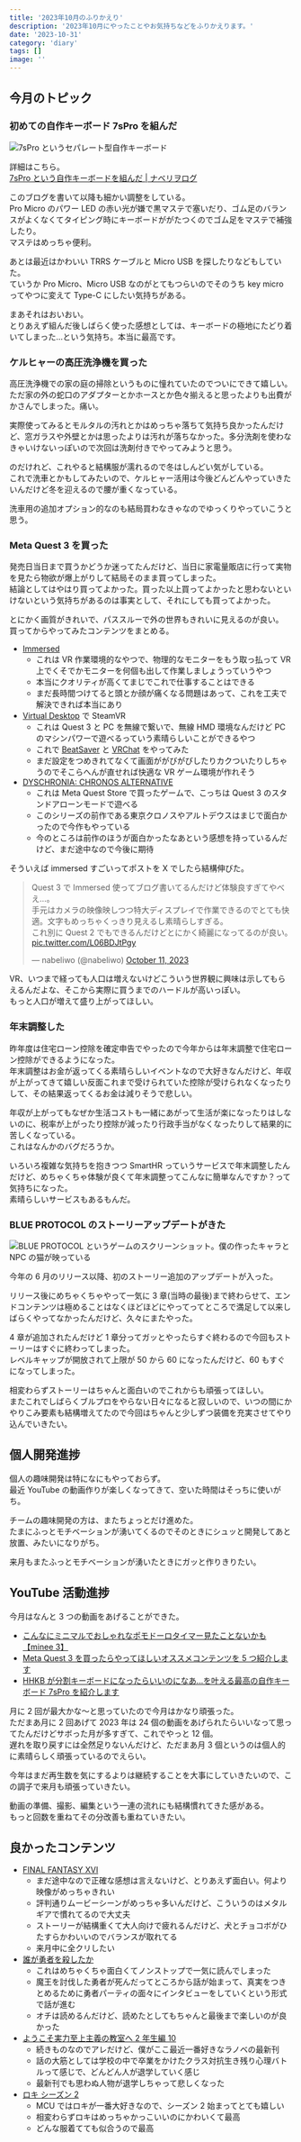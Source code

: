 ```yaml
---
title: '2023年10月のふりかえり'
description: '2023年10月にやったことやお気持ちなどをふりかえります。'
date: '2023-10-31'
category: 'diary'
tags: []
image: ''
---
```


## 今月のトピック

### 初めての自作キーボード 7sPro を組んだ

![7sPro というセパレート型自作キーボード](../build-7spro/03.jpg '7sPro というセパレート型自作キーボード')

詳細はこちら。  
[7sPro という自作キーボードを組んだ | ナベリヲログ](https://blog.nabeliwo.com/2023/10/build-7spro/)

このブログを書いて以降も細かい調整をしている。  
Pro Micro のパワー LED の赤い光が嫌で黒マステで塞いだり、ゴム足のバランスがよくなくてタイピング時にキーボードががたつくのでゴム足をマステで補強したり。  
マステはめっちゃ便利。

あとは最近はかわいい TRRS ケーブルと Micro USB を探したりなどもしていた。  
ていうか Pro Micro、Micro USB なのがとてもつらいのでそのうち key micro ってやつに変えて Type-C にしたい気持ちがある。

まあそれはおいおい。  
とりあえず組んだ後しばらく使った感想としては、キーボードの極地にたどり着いてしまった…という気持ち。本当に最高です。

### ケルヒャーの高圧洗浄機を買った

高圧洗浄機での家の庭の掃除というものに憧れていたのでついにできて嬉しい。  
ただ家の外の蛇口のアダプターとかホースとか色々揃えると思ったよりも出費がかさんでしまった。痛い。

実際使ってみるとモルタルの汚れとかはめっちゃ落ちて気持ち良かったんだけど、窓ガラスや外壁とかは思ったよりは汚れが落ちなかった。多分洗剤を使わなきゃいけないっぽいので次回は洗剤付きでやってみようと思う。

のだけれど、これやると結構服が濡れるので冬はしんどい気がしている。  
これで洗車とかもしてみたいので、ケルヒャー活用は今後どんどんやっていきたいんだけど冬を迎えるので腰が重くなっている。

洗車用の追加オプション的なのも結局買わなきゃなのでゆっくりやっていこうと思う。

### Meta Quest 3 を買った

発売日当日まで買うかどうか迷ってたんだけど、当日に家電量販店に行って実物を見たら物欲が爆上がりして結局そのまま買ってしまった。  
結論としてはやはり買ってよかった。買った以上買ってよかったと思わないといけないという気持ちがあるのは事実として、それにしても買ってよかった。

とにかく画質がきれいで、パススルーで外の世界もきれいに見えるのが良い。  
買ってからやってみたコンテンツをまとめる。

- [Immersed](https://immersed.com/)
  - これは VR 作業環境的なやつで、物理的なモニターをもう取っ払って VR 上でくそでかモニターを何個も出して作業しましょうっていうやつ
  - 本当にクオリティが高くてまじでこれで仕事することはできる
  - まだ長時間つけてると頭とか顔が痛くなる問題はあって、これを工夫で解決できれば本当にあり
- [Virtual Desktop](https://www.vrdesktop.net/) で SteamVR
  - これは Quest 3 と PC を無線で繋いで、無線 HMD 環境なんだけど PC のマシンパワーで遊べるっていう素晴らしいことができるやつ
  - これで [BeatSaver](https://beatsaver.com/) と [VRChat](https://hello.vrchat.com/) をやってみた
  - まだ設定をつめきれてなくて画面ががびがびしたりカクついたりしちゃうのでそこらへんが直せれば快適な VR ゲーム環境が作れそう
- [DYSCHRONIA: CHRONOS ALTERNATIVE](https://dyschroniaca.com/)
  - これは Meta Quest Store で買ったゲームで、こっちは Quest 3 のスタンドアローンモードで遊べる
  - このシリーズの前作である東京クロノスやアルトデウスはまじで面白かったので今作もやっている
  - 今のところは前作のほうが面白かったなあという感想を持っているんだけど、まだ途中なので今後に期待

そういえば immersed すごいってポストを X でしたら結構伸びた。

<blockquote class="twitter-tweet"><p lang="ja" dir="ltr">Quest 3 で Immersed 使ってブログ書いてるんだけど体験良すぎてやべえ…。<br>手元はカメラの映像映しつつ特大ディスプレイで作業できるのでとても快適。文字もめっちゃくっきり見えるし素晴らしすぎる。<br>これ別に Quest 2 でもできるんだけどとにかく綺麗になってるのが良い。 <a href="https://t.co/L06BDJtPgy">pic.twitter.com/L06BDJtPgy</a></p>&mdash; nabeliwo (@nabeliwo) <a href="https://twitter.com/nabeliwo/status/1712111881388015805?ref_src=twsrc%5Etfw">October 11, 2023</a></blockquote> <script async src="https://platform.twitter.com/widgets.js" charset="utf-8"></script>

VR、いつまで経っても人口は増えないけどこういう世界観に興味は示してもらえるんだよな、そこから実際に買うまでのハードルが高いっぽい。  
もっと人口が増えて盛り上がってほしい。

### 年末調整した

昨年度は住宅ローン控除を確定申告でやったので今年からは年末調整で住宅ローン控除ができるようになった。  
年末調整はお金が返ってくる素晴らしいイベントなので大好きなんだけど、年収が上がってきて嬉しい反面これまで受けられていた控除が受けられなくなったりして、その結果返ってくるお金は減りそうで悲しい。

年収が上がってもなぜか生活コストも一緒にあがって生活が楽になったりはしないのに、税率が上がったり控除が減ったり行政手当がなくなったりして結果的に苦しくなっている。  
これはなんかのバグだろうか。

いろいろ複雑な気持ちを抱きつつ SmartHR っていうサービスで年末調整したんだけど、めちゃくちゃ体験が良くて年末調整ってこんなに簡単なんですか？って気持ちになった。  
素晴らしいサービスもあるもんだ。

### BLUE PROTOCOL のストーリーアップデートがきた

![BLUE PROTOCOL というゲームのスクリーンショット。僕の作ったキャラと NPC の猫が映っている](./01.png 'うちの子と野良猫')

今年の 6 月のリリース以降、初のストーリー追加のアップデートが入った。

リリース後にめちゃくちゃやって一気に 3 章(当時の最後)まで終わらせて、エンドコンテンツは極めることはなくほどほどにやってってところで満足して以来しばらくやってなかったんだけど、久々にまたやった。

4 章が追加されたんだけど 1 章分ってガッとやったらすぐ終わるので今回もストーリーはすぐに終わってしまった。  
レベルキャップが開放されて上限が 50 から 60 になったんだけど、60 もすぐになってしまった。

相変わらずストーリーはちゃんと面白いのでこれからも頑張ってほしい。  
またこれでしばらくブルプロをやらない日々になると寂しいので、いつの間にかやりこみ要素も結構増えてたので今回はちゃんと少しずつ装備を充実させてやり込んでいきたい。

## 個人開発進捗

個人の趣味開発は特になにもやっておらず。  
最近 YouTube の動画作りが楽しくなってきて、空いた時間はそっちに使いがち。

チームの趣味開発の方は、またちょっとだけ進めた。  
たまにふっとモチベーションが湧いてくるのでそのときにシュッと開発してあと放置、みたいになりがち。

来月もまたふっとモチベーションが湧いたときにガッと作りきりたい。

## YouTube 活動進捗

今月はなんと 3 つの動画をあげることができた。

- [こんなにミニマルでおしゃれなポモドーロタイマー見たことないかも【minee 3】](https://www.youtube.com/watch?v=bNHqp7_9HBI)
- [Meta Quest 3 を買ったらやってほしいオススメコンテンツを 5 つ紹介します](https://www.youtube.com/watch?v=Sf-qkeZilWA)
- [HHKB が分割キーボードになったらいいのになあ…を叶える最高の自作キーボード 7sPro を紹介します](https://www.youtube.com/watch?v=8adJpCyS1CA)

月に 2 回が最大かな〜と思っていたので今月はかなり頑張った。  
ただまあ月に 2 回あげて 2023 年は 24 個の動画をあげられたらいいなって思ってたんだけどサボった月が多すぎて、これでやっと 12 個。  
遅れを取り戻すには全然足りないんだけど、ただまあ月 3 個というのは個人的に素晴らしく頑張っているのでえらい。

今年はまだ再生数を気にするよりは継続することを大事にしていきたいので、この調子で来月も頑張っていきたい。

動画の準備、撮影、編集という一連の流れにも結構慣れてきた感がある。  
もっと回数を重ねてその分改善も重ねていきたい。

## 良かったコンテンツ

- [FINAL FANTASY XVI](https://jp.finalfantasyxvi.com/)
  - まだ途中なので正確な感想は言えないけど、とりあえず面白い。何より映像がめっちゃきれい
  - 評判通りムービーシーンがめっちゃ多いんだけど、こういうのはメタルギアで慣れてるので大丈夫
  - ストーリーが結構重くて大人向けで疲れるんだけど、犬とチョコボがひたすらかわいいのでバランスが取れてる
  - 来月中に全クリしたい
- [誰が勇者を殺したか](https://www.kadokawa.co.jp/product/322306000152/)
  - これはめちゃくちゃ面白くてノンストップで一気に読んでしまった
  - 魔王を討伐した勇者が死んだってところから話が始まって、真実をつきとめるために勇者パーティの面々にインタビューをしていくという形式で話が進む
  - オチは読めるんだけど、読めたとしてもちゃんと最後まで楽しいのが良かった
- [ようこそ実力至上主義の教室へ 2 年生編 10](https://mfbunkoj.jp/product/youzitsu/322306001244.html)
  - 続きものなのでアレだけど、僕がここ最近一番好きなラノベの最新刊
  - 話の大筋としては学校の中で卒業をかけたクラス対抗生き残り心理バトルって感じで、どんどん人が退学していく感じ
  - 最新刊でも思わぬ人物が退学しちゃって悲しくなった
- [ロキ シーズン 2](https://disneyplus.disney.co.jp/program/loki)
  - MCU ではロキが一番大好きなので、シーズン 2 始まってとても嬉しい
  - 相変わらずロキはめっちゃかっこいいのにかわいくて最高
  - どんな服着てても似合うので最高
